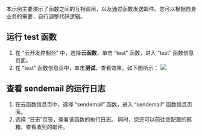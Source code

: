 本示例主要演示了函数之间的互相调用，以及通过函数发送邮件。您可以根据自身业务的需要，自行调整代码逻辑。

## 运行 test 函数

1. 在 “云开发控制台” 中，选择**云函数**，单击 “test” 函数，进入 “test” 函数信息页面。
2. 在 “test” 函数信息页中，单击**测试**，查看效果。如下图所示： 
![](https://main.qcloudimg.com/raw/16aa3f2d30a76ac2c61ecc2f049be32e.png)

## 查看 sendemail 的运行日志

1. 在云函数信息页中，选择 “sendemail” 函数，进入 “sendemail” 函数信息页面。
2. 选择 “日志”页签，查看该函数的执行日志。
同时，您还可以前往您配置的邮箱，查看收到的邮件。



